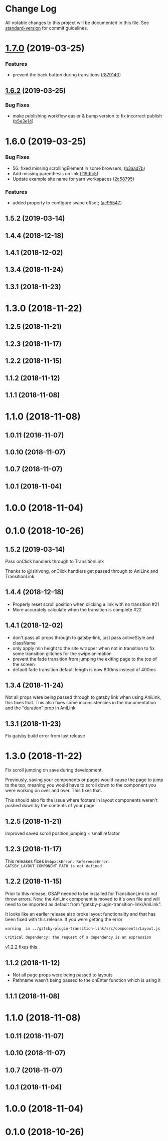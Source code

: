 # Change Log

All notable changes to this project will be documented in this file. See [standard-version](https://github.com/conventional-changelog/standard-version) for commit guidelines.

# [1.7.0](https://github.com/TylerBarnes/gatsby-plugin-transition-link/compare/v1.6.2...v1.7.0) (2019-03-25)


### Features

* prevent the back button during transitions ([f879140](https://github.com/TylerBarnes/gatsby-plugin-transition-link/commit/f879140))



## [1.6.2](https://github.com/TylerBarnes/gatsby-plugin-transition-link/compare/v1.6.0...v1.6.2) (2019-03-25)


### Bug Fixes

* make publishing workflow easier & bump version to fix incorrect publish ([b5e3e14](https://github.com/TylerBarnes/gatsby-plugin-transition-link/commit/b5e3e14))



# 1.6.0 (2019-03-25)


### Bug Fixes

* 56: fixed missing scrollingElement in some browsers; ([b3aad7b](https://github.com/TylerBarnes/gatsby-plugin-transition-link/commit/b3aad7b))
* Add missing parenthesis on link ([f19dfc5](https://github.com/TylerBarnes/gatsby-plugin-transition-link/commit/f19dfc5))
* Update example site name for yarn workspaces ([2c58795](https://github.com/TylerBarnes/gatsby-plugin-transition-link/commit/2c58795))


### Features

* added property to configure swipe offset; ([ac95547](https://github.com/TylerBarnes/gatsby-plugin-transition-link/commit/ac95547))



## 1.5.2 (2019-03-14)



## 1.4.4 (2018-12-18)



## 1.4.1 (2018-12-02)



## 1.3.4 (2018-11-24)



## 1.3.1 (2018-11-23)



# 1.3.0 (2018-11-22)



## 1.2.5 (2018-11-21)



## 1.2.3 (2018-11-17)



## 1.2.2 (2018-11-15)



## 1.1.2 (2018-11-12)



## 1.1.1 (2018-11-08)



# 1.1.0 (2018-11-08)



## 1.0.11 (2018-11-07)



## 1.0.10 (2018-11-07)



## 1.0.7 (2018-11-07)



## 1.0.1 (2018-11-04)



# 1.0.0 (2018-11-04)



# 0.1.0 (2018-10-26)



## 1.5.2 (2019-03-14)

Pass onClick handlers through to TransitionLink

Thanks to @lsirivong, onClick handlers get passed through to AniLink and TransitionLink.

## 1.4.4 (2018-12-18)

- Properly reset scroll position when clicking a link with no transition #21
- More accurately calculate when the transition is complete #22

## 1.4.1 (2018-12-02)

- don't pass all props through to gatsby-link, just pass activeStyle and className
- only apply min height to the site wrapper when not in transition to fix some transition glitches for the swipe animation
- prevent the fade transition from jumping the exiting page to the top of the screen
- default fade transition default length is now 800ms instead of 400ms

## 1.3.4 (2018-11-24)

Not all props were being passed through to gatsby link when using AniLink, this fixes that.
This also fixes some inconsistencies in the documentation and the "duration" prop in AniLink.

## 1.3.1 (2018-11-23)

Fix gatsby build error from last release

# 1.3.0 (2018-11-22)

Fix scroll jumping on save during development.

Previously, saving your components or pages would cause the page to jump to the top, meaning you would have to scroll down to the component you were working on over and over. This fixes that.

This should also fix the issue where footers in layout components weren't pushed down by the contents of your page.

## 1.2.5 (2018-11-21)

Improved saved scroll position jumping + small refactor

## 1.2.3 (2018-11-17)

This releases fixes `WebpackError: ReferenceError: GATSBY_LAYOUT_COMPONENT_PATH is not defined`

## 1.2.2 (2018-11-15)

Prior to this release, GSAP needed to be installed for TransitionLink to not throw errors.
Now, the AniLink component is moved to it's own file and will need to be imported as default from "gatsby-plugin-transition-link/AniLink".

It looks like an earlier release also broke layout functionality and that has been fixed with this release.
If you were getting the error

```bash
warning  in ../gatsby-plugin-transition-link/src/components/Layout.js

Critical dependency: the request of a dependency is an expression
```

v1.2.2 fixes this.

## 1.1.2 (2018-11-12)

- Not all page props were being passed to layouts
- Pathname wasn't being passed to the onEnter function which is using it

## 1.1.1 (2018-11-08)

# 1.1.0 (2018-11-08)

## 1.0.11 (2018-11-07)

## 1.0.10 (2018-11-07)

## 1.0.7 (2018-11-07)

## 1.0.1 (2018-11-04)

# 1.0.0 (2018-11-04)

# 0.1.0 (2018-10-26)
